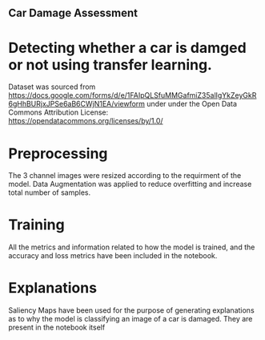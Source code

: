 ## Car Damage Assessment
# Detecting whether a car is damged or not using transfer learning.
Dataset was sourced from https://docs.google.com/forms/d/e/1FAIpQLSfuMMGafmiZ35alIgYkZeyGkR6gHhBURjxJPSe6aB6CWjN1EA/viewform under under the Open Data Commons Attribution License: https://opendatacommons.org/licenses/by/1.0/
# Preprocessing
The 3 channel images were resized according to the requirment of the model. Data Augmentation was applied to reduce overfitting and increase total number of samples.
# Training
All the metrics and information related to how the model is trained, and the accuracy and loss metrics have been included in the notebook.
# Explanations
Saliency Maps have been used for the purpose of generating explanations as to why the model is classifying an image of a car is damaged. They are present in the notebook itself
